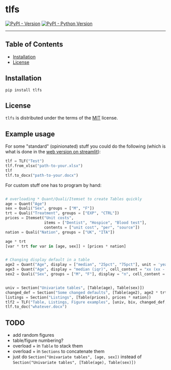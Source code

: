 # tlfs

[![PyPI - Version](https://img.shields.io/pypi/v/tlfs.svg)](https://pypi.org/project/tlfs)
[![PyPI - Python Version](https://img.shields.io/pypi/pyversions/tlfs.svg)](https://pypi.org/project/tlfs)

-----

## Table of Contents

- [Installation](#installation)
- [License](#license)

## Installation

```console
pip install tlfs
```

## License

`tlfs` is distributed under the terms of the
[MIT](https://spdx.org/licenses/MIT.html) license.

## Example usage
For some "standard" (opinionated) stuff you could do the following
(which is what is done in the [web version on
streamlit](https://webtlfs.streamlit.app/)):
``` python
tlf = TLF("Test")
tlf.from_xlsx("path-to-your.xlsx")
tlf
tlf.to_docx("path-to-your.docx")
```
For custom stuff one has to program by hand:
``` python

# overloading * Quant/Quali/Itemset to create Tables quickly
age = Quant("Age")
sex = Quali("Sex", groups = ["M", "F"])
trt = Quali("Treatment", groups = ["EXP", "CTRL"])
prices = Itemset("Unit costs",
                 items = ["Dentist", "Hospice", "Blood test"],
                 contents = ["unit cost", "per", "source"])
nation = Quali("Nation", groups = ["UK", "ITA"])

age * trt
[var * trt for var in [age, sex]] + [prices * nation]


# Changing display default in a table
age2 = Quant("Age", display = ["median", "25pct", "75pct"], unit = 'years')
age3 = Quant("Age", display = "median (iqr)", cell_content = "xx (xx - xx)")
sex2 = Quali("Sex", groups = ["M", "F"], display = "n", cell_content = "x")


univ = Section("Univariate tables", [Table(age), Table(sex)])
changed_def = Section("Some changed defaults", [Table(age2), age2 * trt, age3 * trt, Table(sex2)])
listings = Section("Listings", [Table(prices), prices * nation])
tlf2 = TLF("Table, Listings, Figure examples", [univ, biv, changed_def, listings])
tlf.to_doc("whatever.docx")
```


## TODO
- add random figures
- table/figure numbering?
- overload + in `Table` to stack them
- overload + in `Sections` to concatenate them
- just do `Section("Univariate tables", [age, sex])` instead of 
  `Section("Univariate tables", [Table(age), Table(sex)])`

